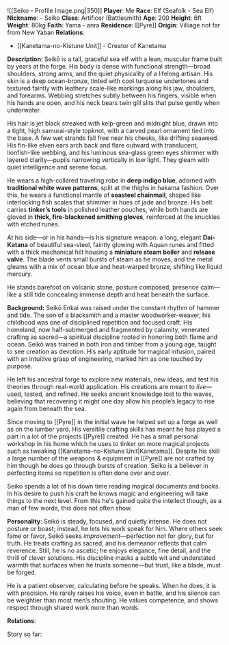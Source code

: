 ![[Seiko - Profile Image.png|350]]
**Player**: Me
**Race**: Elf (Seafolk - Sea Elf)
**Nickname**: - Seiko
**Class**: Artificer (Battlesmith)
**Age**: 200
**Height**: 6ft
**Weight**: 80kg
**Faith**: Yama - anra
**Residence**: [[Pyre]]
**Origin**: Villiage not far from New Yaban
**Relations**: 
- [[Kanetama-no-Kistune Unit]] - Creator of Kanetama

**Description**:
Seikō is a tall, graceful sea elf with a lean, muscular frame built by years at the forge. His body is dense with functional strength—broad shoulders, strong arms, and the quiet physicality of a lifelong artisan. His skin is a deep ocean-bronze, tinted with cool turquoise undertones and textured faintly with leathery scale-like markings along his jaw, shoulders, and forearms. Webbing stretches subtly between his fingers, visible when his hands are open, and his neck bears twin gill slits that pulse gently when underwater.

His hair is jet black streaked with kelp-green and midnight blue, drawn into a tight, high samurai-style topknot, with a carved pearl ornament tied into the base. A few wet strands fall free near his cheeks, like drifting seaweed. His fin-like elven ears arch back and flare outward with translucent, lionfish-like webbing, and his luminous sea-glass green eyes shimmer with layered clarity—pupils narrowing vertically in low light. They gleam with quiet intelligence and serene focus.

He wears a high-collared traveling robe in **deep indigo blue**, adorned with **traditional white wave patterns**, split at the thighs in hakama fashion. Over this, he wears a functional mantle of **seasteel chainmail**, shaped like interlocking fish scales that shimmer in hues of jade and bronze. His belt carries **tinker’s tools** in polished leather pouches, while both hands are gloved in **thick, fire-blackened smithing gloves**, reinforced at the knuckles with etched runes.

At his side—or in his hands—is his signature weapon: a long, elegant **Dai-Katana** of beautiful sea-steel, faintly glowing with Aquan runes and fitted with a thick mechanical hilt housing a **miniature steam boiler** and **release valve**. The blade vents small bursts of steam as he moves, and the metal gleams with a mix of ocean blue and heat-warped bronze, shifting like liquid mercury.

He stands barefoot on volcanic stone, posture composed, presence calm—like a still tide concealing immense depth and heat beneath the surface.

**Background:** 
Seikō Enkai was raised under the constant rhythm of hammer and tide. The son of a blacksmith and a master woodworker-weaver, his childhood was one of disciplined repetition and focused craft. His homeland, now half-submerged and fragmented by calamity, venerated crafting as sacred—a spiritual discipline rooted in honoring both flame and ocean. Seikō was trained in both iron and timber from a young age, taught to see creation as devotion. His early aptitude for magical infusion, paired with an intuitive grasp of engineering, marked him as one touched by purpose.

He left his ancestral forge to explore new materials, new ideas, and test his theories through real-world application. His creations are meant to _live_—used, tested, and refined. He seeks ancient knowledge lost to the waves, believing that recovering it might one day allow his people’s legacy to rise again from beneath the sea.

Since moving to [[Pyre]] in the initial wave he helped set up a forge as well as on the lumber yard. His versitile crafting skills has meant he has played a part in a lot of the projects [[Pyre]] created. He has a small personal workshop in his home which he uses to tinker on more magical projects such as tweaking [[Kanetama-no-Kistune Unit|Kanetama]]. Despite his skill a large number of the weapons & equipment in [[Pyre]] are not crafted by him though he does go through bursts of creation. Seiko is a believer in perfecting items so repetition is often done over and over.

Seiko spends a lot of his down time reading magical documents and books. In his desire to push his craft he knows magic and engineering will take things to the next level. From this he's gained quite the intellect though, as a man of few words, this does not often show.

**Personality**: Seikō is steady, focused, and quietly intense. He does not posture or boast; instead, he lets his work speak for him. Where others seek fame or favor, Seikō seeks _improvement_—perfection not for glory, but for truth. He treats crafting as sacred, and his demeanor reflects that calm reverence. Still, he is no ascetic; he enjoys elegance, fine detail, and the thrill of clever solutions. His discipline masks a subtle wit and understated warmth that surfaces when he trusts someone—but trust, like a blade, must be forged.

He is a patient observer, calculating before he speaks. When he does, it is with precision. He rarely raises his voice, even in battle, and his silence can be weightier than most men’s shouting. He values competence, and shows respect through shared work more than words.

**Relations**: 

Story so far: